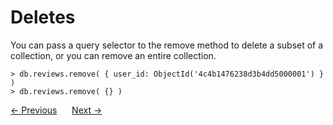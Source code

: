 # Deletes
You can pass a query selector to the remove method to delete a subset of a collection, or you can remove an entire collection.
```
> db.reviews.remove( { user_id: ObjectId('4c4b1476238d3b4dd5000001') } )
> db.reviews.remove( {} )
```

<div>
    <a href="./04-findAndModify.md"><- Previous</a>
    &nbsp;&nbsp;&nbsp;&nbsp;
    <a href="../07-indexing-and-query-optimization/01-core-concepts.md">Next -></a>
</div>